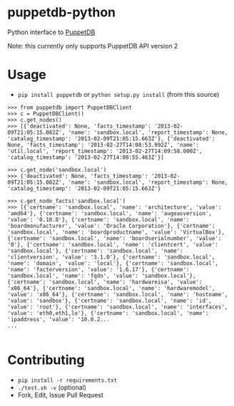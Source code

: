 # puppetdb-python
Python interface to [PuppetDB](http://docs.puppetlabs.com/puppetdb/1.1/index.html)

Note: this currently only supports PuppetDB API version 2

# Usage
* `pip install puppetdb` or `python setup.py install` (from this source)

```
>>> from puppetdb import PuppetDBClient
>>> c = PuppetDBClient()
>>> c.get_nodes()
>>> [{'deactivated': None, 'facts_timestamp': '2013-02-09T21:05:15.082Z', 'name': 'sandbox.local', 'report_timestamp': None, 'catalog_timestamp': '2013-02-09T21:05:15.663Z'}, {'deactivated': None, 'facts_timestamp': '2013-02-27T14:08:53.992Z', 'name': 'util.local', 'report_timestamp': '2013-02-27T14:09:58.000Z', 'catalog_timestamp': '2013-02-27T14:08:55.463Z'}]

>>> c.get_node('sandbox.local')
>>> {'deactivated': None, 'facts_timestamp': '2013-02-09T21:05:15.082Z', 'name': 'sandbox.local', 'report_timestamp': None, 'catalog_timestamp': '2013-02-09T21:05:15.663Z'}

>>> c.get_node_facts('sandbox.local')
>>> [{'certname': 'sandbox.local', 'name': 'architecture', 'value': 'amd64'}, {'certname': 'sandbox.local', 'name': 'augeasversion', 'value': '0.10.0'}, {'certname': 'sandbox.local', 'name': 'boardmanufacturer', 'value': 'Oracle Corporation'}, {'certname': 'sandbox.local', 'name': 'boardproductname', 'value': 'VirtualBox'}, {'certname': 'sandbox.local', 'name': 'boardserialnumber', 'value': '0'}, {'certname': 'sandbox.local', 'name': 'clientcert', 'value': 'sandbox.local'}, {'certname': 'sandbox.local', 'name': 'clientversion', 'value': '3.1.0'}, {'certname': 'sandbox.local', 'name': 'domain', 'value': 'local'}, {'certname': 'sandbox.local', 'name': 'facterversion', 'value': '1.6.17'}, {'certname': 'sandbox.local', 'name': 'fqdn', 'value': 'sandbox.local'}, {'certname': 'sandbox.local', 'name': 'hardwareisa', 'value': 'x86_64'}, {'certname': 'sandbox.local', 'name': 'hardwaremodel', 'value': 'x86_64'}, {'certname': 'sandbox.local', 'name': 'hostname', 'value': 'sandbox'}, {'certname': 'sandbox.local', 'name': 'id', 'value': 'root'}, {'certname': 'sandbox.local', 'name': 'interfaces', 'value': 'eth0,eth1,lo'}, {'certname': 'sandbox.local', 'name': 'ipaddress', 'value': '10.0.2...
...


```

# Contributing
* `pip install -r requirements.txt`
* `./test.sh -v` (optional)
* Fork, Edit, Issue Pull Request
